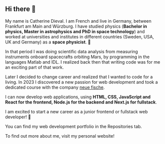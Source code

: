 ## Hi there 👋

My name is Catherine Dieval. 
I am French and live in Germany, between Frankfurt am Main and Würzburg. 
I have studied physics (**Bachelor in physics, Master in astrophysics and PhD in space technology**) and worked at universities and institutes in different countries (Sweden, USA, UK and Germany) as a **space physicist**. 🔭

In that period I was doing scientific data analysis from measuring instruments onboard spacecrafts orbiting Mars, by programming in the languages Matlab and IDL. 
I realized back then that writing code was for me an exciting part of that work.

Later I decided to change career and realized that I wanted to code for a living. 
In 2023 I discovered a new passion for web development and took a dedicated course with the company [neue fische](https://www.neuefische.de/en). 

I can now develop web applications, using **HTML, CSS, JavaScript and React for the frontend, Node.js for the backend and Next.js for fullstack**.

I am excited to start a new career as a junior frontend or fullstack web developer! 💯

You can find my web development portfolio in the Repositories tab.

To find out more about me, visit my personal website!

<!--
**catdieval/catdieval** is a ✨ _special_ ✨ repository because its `README.md` (this file) appears on your GitHub profile.

Here are some ideas to get you started:

- 🔭 I’m currently working on ...
- 🌱 I’m currently learning ...
- 👯 I’m looking to collaborate on ...
- 🤔 I’m looking for help with ...
- 💬 Ask me about ...
- 📫 How to reach me: ...
- 😄 Pronouns: ...
- ⚡ Fun fact: ...
-->
